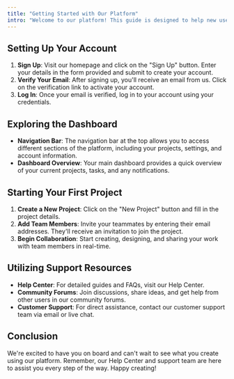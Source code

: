 ```yaml
---
title: "Getting Started with Our Platform"
intro: "Welcome to our platform! This guide is designed to help new users navigate the initial setup process, understand the core features, and start using the platform effectively. Whether you're looking to collaborate on projects, manage tasks, or leverage our suite of tools, this article will provide you with all the information you need to get started."
---
```


## Setting Up Your Account

1. **Sign Up**: Visit our homepage and click on the "Sign Up" button. Enter your details in the form provided and submit to create your account.
2. **Verify Your Email**: After signing up, you'll receive an email from us. Click on the verification link to activate your account.
3. **Log In**: Once your email is verified, log in to your account using your credentials.

## Exploring the Dashboard

- **Navigation Bar**: The navigation bar at the top allows you to access different sections of the platform, including your projects, settings, and account information.
- **Dashboard Overview**: Your main dashboard provides a quick overview of your current projects, tasks, and any notifications.

## Starting Your First Project

1. **Create a New Project**: Click on the "New Project" button and fill in the project details.
2. **Add Team Members**: Invite your teammates by entering their email addresses. They'll receive an invitation to join the project.
3. **Begin Collaboration**: Start creating, designing, and sharing your work with team members in real-time.

## Utilizing Support Resources

- **Help Center**: For detailed guides and FAQs, visit our Help Center.
- **Community Forums**: Join discussions, share ideas, and get help from other users in our community forums.
- **Customer Support**: For direct assistance, contact our customer support team via email or live chat.

## Conclusion

We're excited to have you on board and can't wait to see what you create using our platform. Remember, our Help Center and support team are here to assist you every step of the way. Happy creating!

